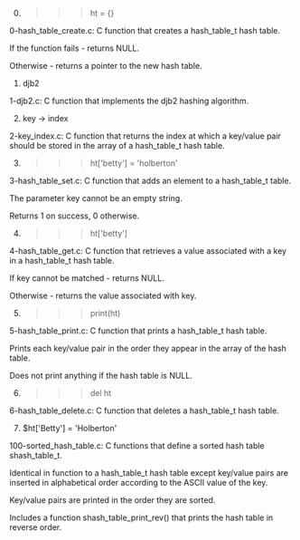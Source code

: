 0. >>> ht = {}



0-hash_table_create.c: C function that creates a hash_table_t hash table.

If the function fails - returns NULL.

Otherwise - returns a pointer to the new hash table.

1. djb2



1-djb2.c: C function that implements the djb2 hashing algorithm.

2. key -> index



2-key_index.c: C function that returns the index at which a key/value pair should be stored in the array of a hash_table_t hash table.

3. >>> ht['betty'] = 'holberton'



3-hash_table_set.c: C function that adds an element to a hash_table_t table.

The parameter key cannot be an empty string.

Returns 1 on success, 0 otherwise.

4. >>> ht['betty']



4-hash_table_get.c: C function that retrieves a value associated with a key in a hash_table_t hash table.

If key cannot be matched - returns NULL.

Otherwise - returns the value associated with key.

5. >>> print(ht)



5-hash_table_print.c: C function that prints a hash_table_t hash table.

Prints each key/value pair in the order they appear in the array of the hash table.

Does not print anything if the hash table is NULL.

6. >>> del ht



6-hash_table_delete.c: C function that deletes a hash_table_t hash table.

7. $ht['Betty'] = 'Holberton'



100-sorted_hash_table.c: C functions that define a sorted hash table shash_table_t.

Identical in function to a hash_table_t hash table except key/value pairs are inserted in alphabetical order according to the ASCII value of the key.

Key/value pairs are printed in the order they are sorted.

Includes a function shash_table_print_rev() that prints the hash table in reverse order.

